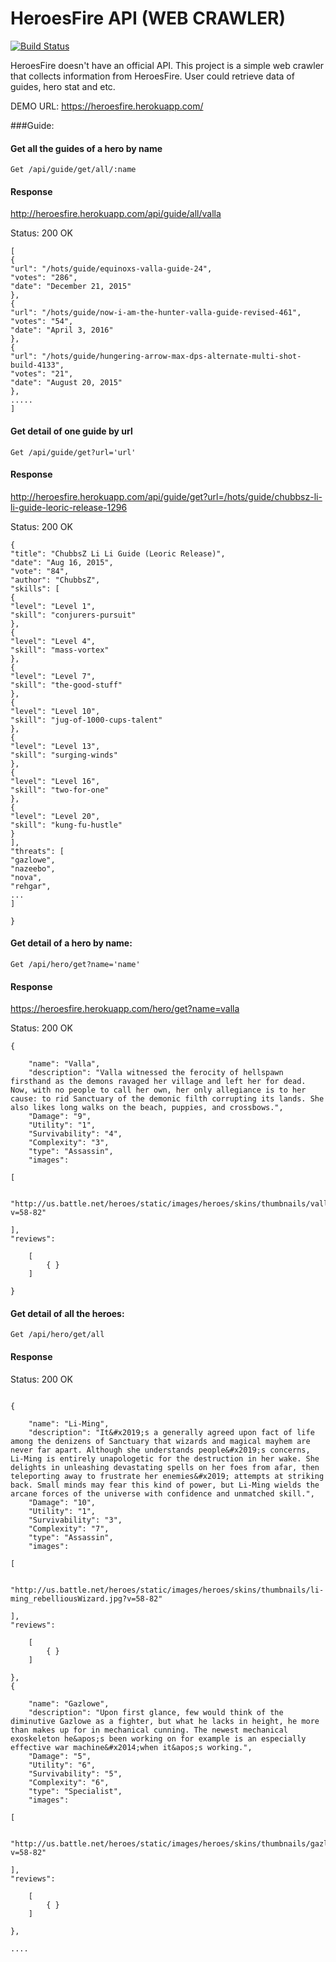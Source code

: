 # HeroesFire API (WEB CRAWLER)


[![Build Status](https://travis-ci.org/hnaoto/Heroes-API.svg?branch=master)](https://travis-ci.org/hnaoto/Heroes-API)

HeroesFire doesn't have an official API. This project is a simple web crawler that collects information from HeroesFire. User could retrieve data of guides, hero stat and etc. 

DEMO URL: https://heroesfire.herokuapp.com/

###Guide:


#### Get all the guides of a hero by name
```
Get /api/guide/get/all/:name
```

#### Response

http://heroesfire.herokuapp.com/api/guide/all/valla

Status: 200 OK


```
[
{
"url": "/hots/guide/equinoxs-valla-guide-24",
"votes": "286",
"date": "December 21, 2015"
},
{
"url": "/hots/guide/now-i-am-the-hunter-valla-guide-revised-461",
"votes": "54",
"date": "April 3, 2016"
},
{
"url": "/hots/guide/hungering-arrow-max-dps-alternate-multi-shot-build-4133",
"votes": "21",
"date": "August 20, 2015"
},
.....
]

```






#### Get detail of one guide by url


```
Get /api/guide/get?url='url'
```


#### Response


http://heroesfire.herokuapp.com/api/guide/get?url=/hots/guide/chubbsz-li-li-guide-leoric-release-1296


Status: 200 OK

```
{
"title": "ChubbsZ Li Li Guide (Leoric Release)",
"date": "Aug 16, 2015",
"vote": "84",
"author": "ChubbsZ",
"skills": [
{
"level": "Level 1",
"skill": "conjurers-pursuit"
},
{
"level": "Level 4",
"skill": "mass-vortex"
},
{
"level": "Level 7",
"skill": "the-good-stuff"
},
{
"level": "Level 10",
"skill": "jug-of-1000-cups-talent"
},
{
"level": "Level 13",
"skill": "surging-winds"
},
{
"level": "Level 16",
"skill": "two-for-one"
},
{
"level": "Level 20",
"skill": "kung-fu-hustle"
}
],
"threats": [
"gazlowe",
"nazeebo",
"nova",
"rehgar",
...
]

}
```


#### Get detail of a hero by name: 


```
Get /api/hero/get?name='name'
```
#### Response


https://heroesfire.herokuapp.com/hero/get?name=valla

Status: 200 OK
```
{

    "name": "Valla",
    "description": "Valla witnessed the ferocity of hellspawn firsthand as the demons ravaged her village and left her for dead. Now, with no people to call her own, her only allegiance is to her cause: to rid Sanctuary of the demonic filth corrupting its lands. She also likes long walks on the beach, puppies, and crossbows.",
    "Damage": "9",
    "Utility": "1",
    "Survivability": "4",
    "Complexity": "3",
    "type": "Assassin",
    "images": 

[

    "http://us.battle.net/heroes/static/images/heroes/skins/thumbnails/valla_demonHunter.jpg?v=58-82"

],
"reviews": 

    [
        { }
    ]

}

```

#### Get detail of all the heroes: 


```
Get /api/hero/get/all
```

#### Response


Status: 200 OK

```

{

    "name": "Li-Ming",
    "description": "It&#x2019;s a generally agreed upon fact of life among the denizens of Sanctuary that wizards and magical mayhem are never far apart. Although she understands people&#x2019;s concerns, Li-Ming is entirely unapologetic for the destruction in her wake. She delights in unleashing devastating spells on her foes from afar, then teleporting away to frustrate her enemies&#x2019; attempts at striking back. Small minds may fear this kind of power, but Li-Ming wields the arcane forces of the universe with confidence and unmatched skill.",
    "Damage": "10",
    "Utility": "1",
    "Survivability": "3",
    "Complexity": "7",
    "type": "Assassin",
    "images": 

[

    "http://us.battle.net/heroes/static/images/heroes/skins/thumbnails/li-ming_rebelliousWizard.jpg?v=58-82"

],
"reviews": 

    [
        { }
    ]

},
{

    "name": "Gazlowe",
    "description": "Upon first glance, few would think of the diminutive Gazlowe as a fighter, but what he lacks in height, he more than makes up for in mechanical cunning. The newest mechanical exoskeleton he&apos;s been working on for example is an especially effective war machine&#x2014;when it&apos;s working.",
    "Damage": "5",
    "Utility": "6",
    "Survivability": "5",
    "Complexity": "6",
    "type": "Specialist",
    "images": 

[

    "http://us.battle.net/heroes/static/images/heroes/skins/thumbnails/gazlowe_bossOfRatchet.jpg?v=58-82"

],
"reviews": 

    [
        { }
    ]

},

....

```
